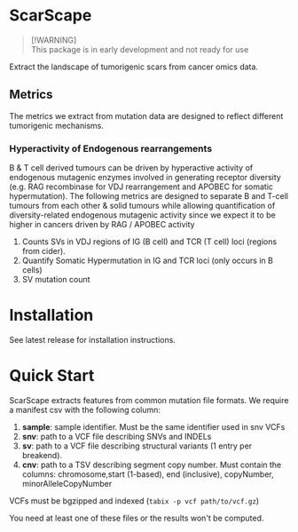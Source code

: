 # ScarScape

> \[!WARNING\]  
> This package is in early development and not ready for use

Extract the landscape of tumorigenic scars from cancer omics data.

## Metrics

The metrics we extract from mutation data are designed to reflect different tumorigenic mechanisms.

### Hyperactivity of Endogenous rearrangements

B & T cell derived tumours can be driven by hyperactive activity of endogenous mutagenic enzymes involved in generating receptor diversity (e.g. RAG recombinase for VDJ rearrangement and APOBEC for somatic hypermutation). The following metrics are designed to separate B and T-cell tumours from each other & solid tumours while allowing quantification of diversity-related endogenous mutagenic activity since we expect it to be higher in cancers driven by RAG / APOBEC activity 

1) Counts SVs in VDJ regions of IG (B cell) and TCR (T cell) loci (regions from cider). 
2) Quantify Somatic Hypermutation in IG and TCR loci (only occurs in B cells)
3) SV mutation count


# Installation

See latest release for installation instructions.

# Quick Start

ScarScape extracts features from common mutation file formats. We require a manifest csv with the following column:

1) **sample**: sample identifier. Must be the same identifier used in snv VCFs
2) **snv**: path to a VCF file describing SNVs and INDELs
3) **sv**: path to a VCF file describing structural variants (1 entry per breakend).
4) **cnv**: path to a TSV describing segment copy number. Must contain the columns: chromosome,start (1-based), end (inclusive), copyNumber, minorAlleleCopyNumber

VCFs must be bgzipped and indexed (`tabix -p vcf path/to/vcf.gz`)

You need at least one of these files or the results won't be computed.